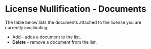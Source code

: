 # License Nullification - Documents
 
The table below lists the documents attached to the license you are currently invalidating.

- [Add](../../../../tools/lists/documents) - adds a document to the list.
- **Delete** - remove a document from the list.
